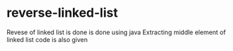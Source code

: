 # reverse-linked-list
Revese of linked list is done is done using java
Extracting middle element of linked list code is also given
